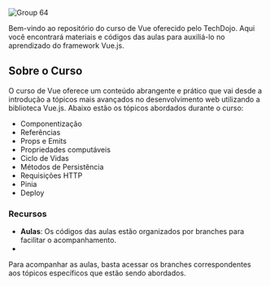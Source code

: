 ![Group 64](https://github.com/joaoVictorBAlves/curso-react-tecdojo/assets/86852231/2172c753-9787-4736-a5ac-c5bb1b54e43d)

Bem-vindo ao repositório do curso de Vue oferecido pelo TechDojo. Aqui você encontrará materiais e códigos das aulas para auxiliá-lo no aprendizado do framework Vue.js.

## Sobre o Curso
O curso de Vue oferece um conteúdo abrangente e prático que vai desde a introdução a tópicos mais avançados no desenvolvimento web utilizando a biblioteca Vue.js. Abaixo estão os tópicos abordados durante o curso:

- Componentização
- Referências
- Props e Emits
- Propriedades computáveis
- Ciclo de Vidas
- Métodos de Persistência
- Requisições HTTP
- Pinia
- Deploy

### Recursos
- **Aulas**: Os códigos das aulas estão organizados por branches para facilitar o acompanhamento.
- 
Para acompanhar as aulas, basta acessar os branches correspondentes aos tópicos específicos que estão sendo abordados.
